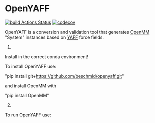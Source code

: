 # OpenYAFF
[![build Actions Status](https://github.com/svandenhaute/openyaff/workflows/Python%20Application/badge.svg)](https://github.com/svandenhaute/openyaff/actions)
[![codecov](https://codecov.io/gh/svandenhaute/openyaff/branch/main/graph/badge.svg?token=SS8G6Q890J)](https://codecov.io/gh/svandenhaute/openyaff)


OpenYAFF is a conversion and validation tool that generates [OpenMM](openmm.org) "System" instances based on [YAFF](https://github.com/molmod/yaff) force fields.


1)
Install in the correct conda environment!

To install OpenYAFF use:

"pip install git+https://github.com/beschmid/openyaff.git"

and install OpenMM with

"pip install OpenMM"


2)
To run OpenYAFF use:


